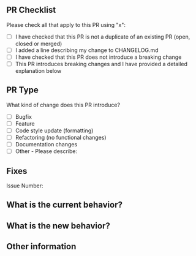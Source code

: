 ## PR Checklist

<!-- For the checkbox formatting to work properly, make sure there are no spaces on either side of the "x" -->

Please check all that apply to this PR using "x":

- [ ] I have checked that this PR is not a duplicate of an existing PR (open, closed or merged)
- [ ] I added a line describing my change to CHANGELOG.md
- [ ] I have checked that this PR does not introduce a breaking change
- [ ] This PR introduces breaking changes and I have provided a detailed explanation below

## PR Type

What kind of change does this PR introduce?

- [ ] Bugfix
- [ ] Feature
- [ ] Code style update (formatting)
- [ ] Refactoring (no functional changes)
- [ ] Documentation changes
- [ ] Other - Please describe:

## Fixes

Issue Number:

## What is the current behavior?

## What is the new behavior?

## Other information

<!-- If this PR contains a breaking change, please describe the impact and solution strategy for existing applications below. -->
